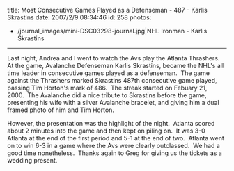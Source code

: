title: Most Consecutive Games Played as a Defenseman - 487 - Karlis Skrastins
date: 2007/2/9 08:34:46
id: 258
photos:
- /journal_images/mini-DSC03298-journal.jpg|NHL Ironman - Karlis Skrastins
---
Last night, Andrea and I went to watch the Avs play the Atlanta Thrashers.  At the game, Avalanche Defenseman Karlis Skrastins, became the NHL's all time leader in consecutive games played as a defenseman.  The game against the Thrashers marked Skrastins 487th consecutive game played, passing Tim Horton's mark of 486.  The streak started on Febuary 21, 2000.  The Avalanche did a nice tribute to Skrastins before the game, presenting his wife with a silver Avalanche bracelet, and giving him a dual framed photo of him and Tim Horton.

However, the presentation was the highlight of the night.  Atlanta scored about 2 minutes into the game and then kept on piling on.  It was 3-0 Atlanta at the end of the first period and 5-1 at the end of two.  Atlanta went on to win 6-3 in a game where the Avs were clearly outclassed.  We had a good time nonetheless.  Thanks again to Greg for giving us the tickets as a wedding present.